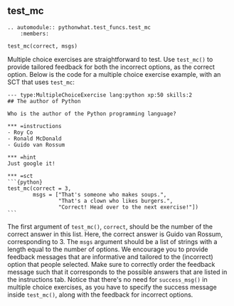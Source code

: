 test_mc
-------

```eval_rst
.. automodule:: pythonwhat.test_funcs.test_mc
    :members:
```

    test_mc(correct, msgs)

Multiple choice exercises are straightforward to test. Use `test_mc()` to provide tailored feedback for both the incorrect options, as the correct option. Below is the code for a multiple choice exercise example, with an SCT that uses `test_mc`:

    --- type:MultipleChoiceExercise lang:python xp:50 skills:2
    ## The author of Python
    
    Who is the author of the Python programming language?
    
    *** =instructions
    - Roy Co
    - Ronald McDonald
    - Guido van Rossum
    
    *** =hint
    Just google it!
    
    *** =sct
    ```{python}
    test_mc(correct = 3, 
            msgs = ["That's someone who makes soups.",
                    "That's a clown who likes burgers.",
                    "Correct! Head over to the next exercise!"])
    ```

The first argument of `test_mc()`, `correct`, should be the number of the correct answer in this list. Here, the correct answer is Guido van Rossum, corresponding to 3. The `msgs` argument should be a list of strings with a length equal to the number of options. We encourage you to provide feedback messages that are informative and tailored to the (incorrect) option that people selected. Make sure to correctly order the feedback message such that it corresponds to the possible answers that are listed in the instructions tab. Notice that there's no need for `success_msg()` in multiple choice exercises, as you have to specify the success message inside `test_mc()`, along with the feedback for incorrect options.
